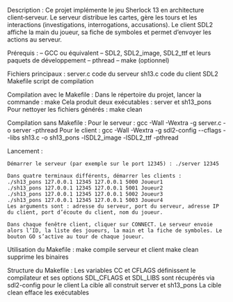 Description : Ce projet implémente le jeu Sherlock 13 en architecture client‑serveur. Le serveur distribue les cartes, gère les tours et les interactions (investigations, interrogations, accusations). Le client SDL2 affiche la main du joueur, sa fiche de symboles et permet d’envoyer les actions au serveur.

Prérequis : – GCC ou équivalent
– SDL2, SDL2_image, SDL2_ttf et leurs paquets de développement
– pthread
– make (optionnel)

Fichiers principaux : server.c code du serveur
sh13.c code du client SDL2
Makefile script de compilation

Compilation avec le Makefile : Dans le répertoire du projet, lancer la commande : make Cela produit deux exécutables : server et sh13_pons
Pour nettoyer les fichiers générés : make clean

Compilation sans Makefile : Pour le serveur : gcc -Wall -Wextra -g server.c -o server -pthread
Pour le client : gcc -Wall -Wextra -g sdl2-config --cflags --libs sh13.c -o sh13_pons -lSDL2_image -lSDL2_ttf -pthread

Lancement :

    Démarrer le serveur (par exemple sur le port 12345) : ./server 12345

    Dans quatre terminaux différents, démarrer les clients :
    ./sh13_pons 127.0.0.1 12345 127.0.0.1 5000 Joueur1
    ./sh13_pons 127.0.0.1 12345 127.0.0.1 5001 Joueur2
    ./sh13_pons 127.0.0.1 12345 127.0.0.1 5002 Joueur3
    ./sh13_pons 127.0.0.1 12345 127.0.0.1 5003 Joueur4
    Les arguments sont : adresse du serveur, port du serveur, adresse IP du client, port d’écoute du client, nom du joueur.

    Dans chaque fenêtre client, cliquer sur CONNECT. Le serveur envoie alors l’ID, la liste des joueurs, la main et la fiche de symboles. Le bouton GO s’active au tour de chaque joueur.

Utilisation du Makefile : make compile serveur et client
make clean supprime les binaires

Structure du Makefile : Les variables CC et CFLAGS définissent le compilateur et ses options
SDL_CFLAGS et SDL_LIBS sont récupérés via sdl2-config pour le client
La cible all construit server et sh13_pons
La cible clean efface les exécutables
